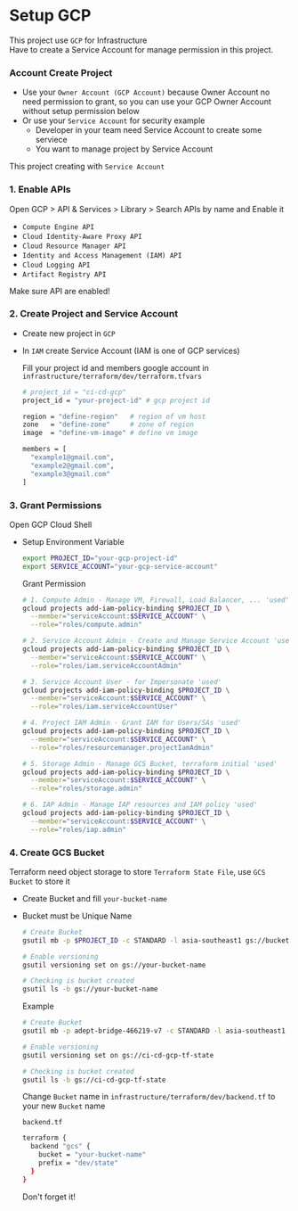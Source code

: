 # Setup GCP

This project use `GCP` for Infrastructure<br>
Have to create a Service Account for manage permission in this project.

### Account Create Project

- Use your `Owner Account (GCP Account)` because Owner Account no need permission to grant, so you can use your GCP Owner Account without setup permission below
- Or use your `Service Account` for security example
  - Developer in your team need Service Account to create some serviece
  - You want to manage project by Service Account

This project creating with `Service Account`

### 1. Enable APIs

Open GCP > API & Services > Library > Search APIs by name and Enable it

- `Compute Engine API`
- `Cloud Identity-Aware Proxy API`
- `Cloud Resource Manager API`
- `Identity and Access Management (IAM) API`
- `Cloud Logging API`
- `Artifact Registry API`

Make sure API are enabled!

### 2. Create Project and Service Account

- Create new project in `GCP`
- In `IAM` create Service Account (IAM is one of GCP services)

  Fill your project id and members google account in `infrastructure/terraform/dev/terraform.tfvars`

  ```bash
  # project_id = "ci-cd-gcp"
  project_id = "your-project-id" # gcp project id

  region = "define-region"   # region of vm host
  zone   = "define-zone"     # zone of region
  image  = "define-vm-image" # define vm image

  members = [
    "example1@gmail.com",
    "example2@gmail.com",
    "example3@gmail.com"
  ]
  ```

### 3. Grant Permissions

Open GCP Cloud Shell

- Setup Environment Variable

  ```bash
  export PROJECT_ID="your-gcp-project-id"
  export SERVICE_ACCOUNT="your-gcp-service-account"
  ```

  Grant Permission

  ```bash
  # 1. Compute Admin - Manage VM, Firewall, Load Balancer, ... 'used'
  gcloud projects add-iam-policy-binding $PROJECT_ID \
    --member="serviceAccount:$SERVICE_ACCOUNT" \
    --role="roles/compute.admin"

  # 2. Service Account Admin - Create and Manage Service Account 'used'
  gcloud projects add-iam-policy-binding $PROJECT_ID \
    --member="serviceAccount:$SERVICE_ACCOUNT" \
    --role="roles/iam.serviceAccountAdmin"

  # 3. Service Account User - for Impersonate 'used'
  gcloud projects add-iam-policy-binding $PROJECT_ID \
    --member="serviceAccount:$SERVICE_ACCOUNT" \
    --role="roles/iam.serviceAccountUser"

  # 4. Project IAM Admin - Grant IAM for Users/SAs 'used'
  gcloud projects add-iam-policy-binding $PROJECT_ID \
    --member="serviceAccount:$SERVICE_ACCOUNT" \
    --role="roles/resourcemanager.projectIamAdmin"

  # 5. Storage Admin - Manage GCS Bucket, terraform initial 'used'
  gcloud projects add-iam-policy-binding $PROJECT_ID \
    --member="serviceAccount:$SERVICE_ACCOUNT" \
    --role="roles/storage.admin"

  # 6. IAP Admin - Manage IAP resources and IAM policy 'used'
  gcloud projects add-iam-policy-binding $PROJECT_ID \
    --member="serviceAccount:$SERVICE_ACCOUNT" \
    --role="roles/iap.admin"
  ```

### 4. Create GCS Bucket

Terraform need object storage to store `Terraform State File`, use `GCS Bucket` to store it

- Create Bucket and fill `your-bucket-name`
- Bucket must be Unique Name

  ```bash
  # Create Bucket
  gsutil mb -p $PROJECT_ID -c STANDARD -l asia-southeast1 gs://bucket-name

  # Enable versioning
  gsutil versioning set on gs://your-bucket-name

  # Checking is bucket created
  gsutil ls -b gs://your-bucket-name
  ```

  Example

  ```bash
  # Create Bucket
  gsutil mb -p adept-bridge-466219-v7 -c STANDARD -l asia-southeast1 gs://ci-cd-gcp-tf-state

  # Enable versioning
  gsutil versioning set on gs://ci-cd-gcp-tf-state

  # Checking is bucket created
  gsutil ls -b gs://ci-cd-gcp-tf-state
  ```

  Change `Bucket` name in `infrastructure/terraform/dev/backend.tf` to your new `Bucket` name

  `backend.tf`

  ```bash
  terraform {
    backend "gcs" {
      bucket = "your-bucket-name"
      prefix = "dev/state"
    }
  }
  ```

  Don't forget it!
